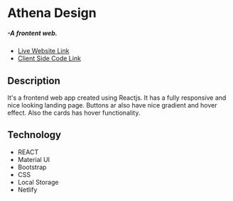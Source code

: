 <h1>Athena Design </h1> <h5> -A frontent web.</h5>
   <ul> 
	  <li> <a target="_blank" href="https://athena-app.netlify.app/"> Live Website Link</a>
	  <li> <a target="_blank" href="https://github.com/alamgirakash2000/athena-design"> Client Side Code Link</a>
   </ul>
    
<h2>Description </h2>
<p> It's a frontend web app created using Reactjs. It has a fully responsive and nice looking landing page. Buttons ar also have nice gradient and hover effect. Also the cards has hover functionality.</p>


     
  <h2> Technology </h2>
   <ul> 
     <li> REACT
     <li> Material UI
     <li> Bootstrap
       <li>CSS
     <li>Local Storage
      <li> Netlify
 </ul>

